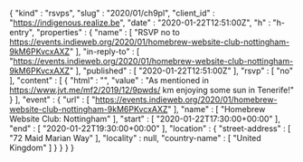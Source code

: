 {
  "kind" : "rsvps",
  "slug" : "2020/01/ch9pl",
  "client_id" : "https://indigenous.realize.be",
  "date" : "2020-01-22T12:51:00Z",
  "h" : "h-entry",
  "properties" : {
    "name" : [ "RSVP no to https://events.indieweb.org/2020/01/homebrew-website-club-nottingham-9kM6PKvcxAXZ" ],
    "in-reply-to" : [ "https://events.indieweb.org/2020/01/homebrew-website-club-nottingham-9kM6PKvcxAXZ" ],
    "published" : [ "2020-01-22T12:51:00Z" ],
    "rsvp" : [ "no" ],
    "content" : [ {
      "html" : "",
      "value" : "As mentioned in https://www.jvt.me/mf2/2019/12/9pwds/ km enjoying some sun in Tenerife!"
    } ],
    "event" : {
      "url" : [ "https://events.indieweb.org/2020/01/homebrew-website-club-nottingham-9kM6PKvcxAXZ" ],
      "name" : [ "Homebrew Website Club: Nottingham" ],
      "start" : [ "2020-01-22T17:30:00+00:00" ],
      "end" : [ "2020-01-22T19:30:00+00:00" ],
      "location" : {
        "street-address" : [ "72 Maid Marian Way" ],
        "locality" : null,
        "country-name" : [ "United Kingdom" ]
      }
    }
  }
}
